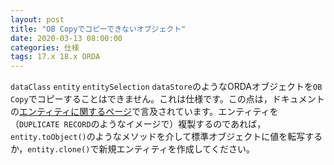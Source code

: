 ```yaml
---
layout: post
title: "OB Copyでコピーできないオブジェクト"
date: 2020-03-13 08:00:00
categories: 仕様
tags: 17.x 18.x ORDA
---
```


``dataClass`` ``entity`` ``entitySelection`` ``dataStore``のようなORDAオブジェクトを``OB Copy``でコピーすることはできません。これは仕様です。この点は，ドキュメントの[エンティティに関するページ](https://doc.4d.com/4Dv18/4D/18/Entities.300-4575755.ja.html)で言及されています。エンティティを（``DUPLICATE RECORD``のようなイメージで）複製するのであれば，``entity.toObject()``のようなメソッドを介して標準オブジェクトに値を転写するか，``entity.clone()``で新規エンティティを作成してください。 
